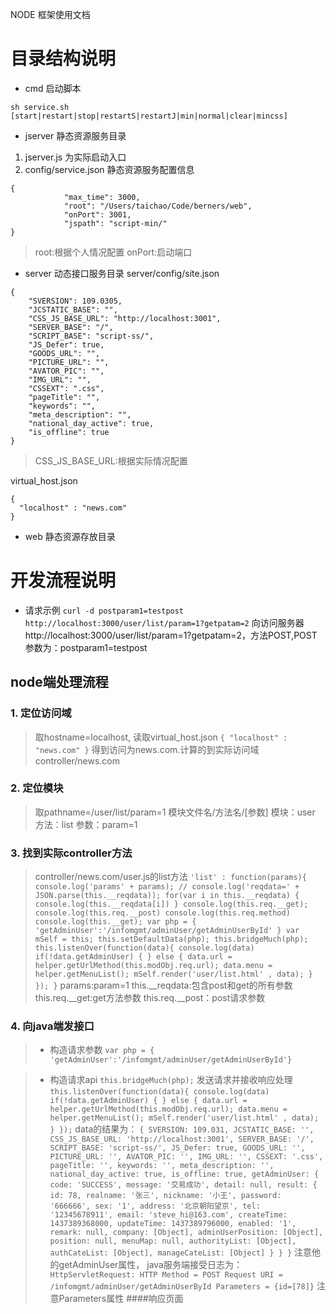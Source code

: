 NODE 框架使用文档
# 目录结构说明
- cmd
	启动脚本
```
sh service.sh [start|restart|stop|restartS|restartJ|min|normal|clear|mincss]
```

- jserver 静态资源服务目录
1. jserver.js 为实际启动入口
2. config/service.json 静态资源服务配置信息
			

```
{
			"max_time": 3000,
			"root": "/Users/taichao/Code/berners/web",
			"onPort": 3001,
			"jspath": "script-min/"
}
```
>root:根据个人情况配置
>onPort:启动端口

- server 动态接口服务目录
server/config/site.json

```
{
	"SVERSION": 109.0305,
	"JCSTATIC_BASE": "",
	"CSS_JS_BASE_URL": "http://localhost:3001",
	"SERVER_BASE": "/",
	"SCRIPT_BASE": "script-ss/",
	"JS_Defer": true,
	"GOODS_URL": "",
	"PICTURE_URL": "",
	"AVATOR_PIC": "",
	"IMG_URL": "",
	"CSSEXT": ".css",
	"pageTitle": "",
	"keywords": "",
	"meta_description": "",
	"national_day_active": true,
	"is_offline": true
}
```

>CSS_JS_BASE_URL:根据实际情况配置

virtual_host.json

```
{
  "localhost" : "news.com"
}
```

- web 静态资源存放目录

# 开发流程说明
- 请求示例
`curl -d postparam1=testpost http://localhost:3000/user/list/param=1?getpatam=2`
向访问服务器http://localhost:3000/user/list/param=1?getpatam=2，方法POST,POST参数为：postparam1=testpost

## node端处理流程
### 1. 定位访问域
>取hostname=localhost, 读取virtual_host.json 
>`{
  "localhost" : "news.com"
}`
>得到访问为news.com.计算的到实际访问域controller/news.com
### 2. 定位模块
>取pathname=/user/list/param=1
>模块文件名/方法名/[参数] 
>模块：user
>方法：list
>参数：param=1
### 3. 找到实际controller方法
>controller/news.com/user.js的list方法
>`'list' : function(params){
		console.log('params' + params);
		// console.log('reqdata=' + JSON.parse(this.__reqdata));
		for(var i in this.__reqdata) {
			console.log(this.__reqdata[i])
		}
		console.log(this.req.__get);
		console.log(this.req.__post)
		console.log(this.req.method)
		console.log(this.__get);
		var php = {
			'getAdminUser':'/infomgmt/adminUser/getAdminUserById'
		}
		var mSelf = this;
		this.setDefaultData(php);
		this.bridgeMuch(php);
		this.listenOver(function(data){
			console.log(data)
			if(!data.getAdminUser) {
			} else {
				data.url = helper.getUrlMethod(this.modObj.req.url);
				data.menu = helper.getMenuList();
				mSelf.render('user/list.html' , data);
			}
		});
	}`
	params:param=1
	this.__reqdata:包含post和get的所有参数
	this.req.__get:get方法参数
	this.req.__post：post请求参数
	
### 4. 向java端发接口
>- 构造请求参数
		`var php = {
			'getAdminUser':'/infomgmt/adminUser/getAdminUserById'}`
		
>- 构造请求api
>`this.bridgeMuch(php);`
>发送请求并接收响应处理
>`this.listenOver(function(data){
			console.log(data)
			if(!data.getAdminUser) {
			} else {
				data.url = helper.getUrlMethod(this.modObj.req.url);
				data.menu = helper.getMenuList();
				mSelf.render('user/list.html' , data);
			}
		});`
		data的结果为：
		`{ SVERSION: 109.031,
  JCSTATIC_BASE: '',
  CSS_JS_BASE_URL: 'http://localhost:3001',
  SERVER_BASE: '/',
  SCRIPT_BASE: 'script-ss/',
  JS_Defer: true,
  GOODS_URL: '',
  PICTURE_URL: '',
  AVATOR_PIC: '',
  IMG_URL: '',
  CSSEXT: '.css',
  pageTitle: '',
  keywords: '',
  meta_description: '',
  national_day_active: true,
  is_offline: true,
  getAdminUser:
   { code: 'SUCCESS',
     message: '交易成功',
     detail: null,
     result:
      { id: 78,
        realname: '张三',
        nickname: '小王',
        password: '666666',
        sex: '1',
        address: '北京朝阳望京',
        tel: '12345678911',
        email: 'steve_hi@163.com',
        createTime: 1437389368000,
        updateTime: 1437389796000,
        enabled: '1',
        remark: null,
        company: [Object],
        adminUserPosition: [Object],
        position: null,
        menuMap: null,
        authorityList: [Object],
        authCateList: [Object],
        manageCateList: [Object] } } }`
        注意他的getAdminUser属性，
        java服务端接受日志为：
        ` HttpServletRequest:
         HTTP Method = POST
         Request URI = /infomgmt/adminUser/getAdminUserById
          Parameters = {id=[78]}`
          注意Parameters属性
####响应页面
<script src="<%= this.CSS_JS_BASE_URL %>/flatlib/js/jquery-1.8.3.min.js"></script>
